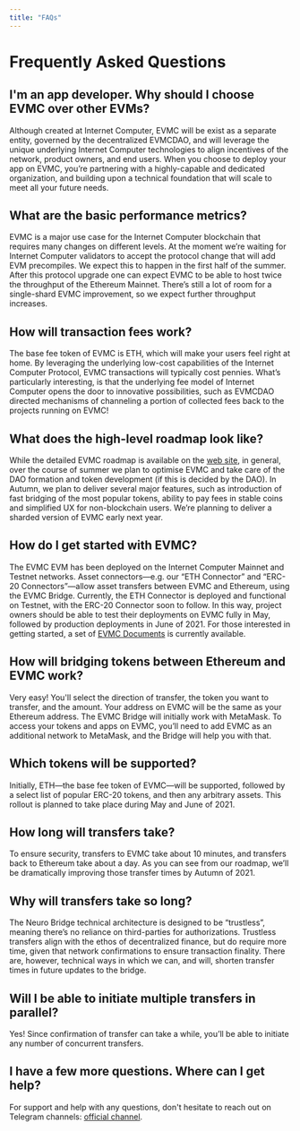 ```yaml
---
title: "FAQs"
---
```


# Frequently Asked Questions

## I'm an app developer. Why should I choose EVMC over other EVMs?

Although created at Internet Computer, EVMC will be exist as a separate entity, governed by the decentralized EVMCDAO, and will leverage the unique underlying Internet Computer technologies to
align incentives of the network, product owners, and end users.
When you choose to deploy your app on EVMC, you’re partnering with a highly-capable and dedicated organization, and
building upon a technical foundation that will scale to meet all your future needs.

## What are the basic performance metrics?

EVMC is a major use case for the Internet Computer blockchain that requires many changes on different levels.
At the moment we’re waiting for Internet Computer validators to accept the protocol change that will add EVM precompiles.
We expect this to happen in the first half of the summer.
After this protocol upgrade one can expect EVMC to be able to host twice the throughput of the Ethereum Mainnet.
There’s still a lot of room for a single-shard EVMC improvement, so we expect further throughput increases.

## How will transaction fees work?

The base fee token of EVMC is ETH, which will make your users feel right at home.
By leveraging the underlying low-cost capabilities of the Internet Computer Protocol, EVMC transactions will typically cost pennies.
What’s particularly interesting, is that the underlying fee model of Internet Computer opens the door to innovative possibilities, such as
EVMCDAO directed mechanisms of channeling a portion of collected fees back to the projects running on EVMC!

## What does the high-level roadmap look like?

While the detailed EVMC roadmap is available on the [web site], in general,
over the course of summer we plan to optimise EVMC and take care of the DAO formation and token development (if this is decided by the DAO).
In Autumn, we plan to deliver several major features, such as introduction of fast bridging of the most popular tokens,
ability to pay fees in stable coins and simplified UX for non-blockchain users. We’re planning to deliver a sharded version of EVMC early next year.

[web site]:  https://bitfinity.network/about

## How do I get started with EVMC?

The EVMC EVM has been deployed on the Internet Computer Mainnet and Testnet networks.
Asset connectors—e.g. our “ETH Connector” and “ERC-20 Connectors”—allow asset transfers between EVMC and Ethereum, using the EVMC Bridge.
Currently, the ETH Connector is deployed and functional on Testnet, with the ERC-20 Connector soon to follow.
In this way, project owners should be able to test their deployments on EVMC fully in May, followed by production deployments in June of 2021.
For those interested in getting started, a set of [EVMC Documents] is currently available.

[EVMC Documents]: https://doc.bitfinity.network/

## How will bridging tokens between Ethereum and EVMC work?

Very easy! You'll select the direction of transfer, the token you want to transfer, and the amount.
Your address on EVMC will be the same as your Ethereum address. The EVMC Bridge will initially work with MetaMask.
To access your tokens and apps on EVMC, you’ll need to add EVMC as an additional network to MetaMask, and the Bridge will help you with that.

## Which tokens will be supported?

Initially, ETH—the base fee token of EVMC—will be supported, followed by a select list of popular ERC-20 tokens, and then any arbitrary assets.
This rollout is planned to take place during May and June of 2021.

## How long will transfers take?

To ensure security, transfers to EVMC take about 10 minutes, and transfers back to Ethereum take about a day.
As you can see from our roadmap, we’ll be dramatically improving those transfer times by Autumn of 2021.

## Why will transfers take so long?

The Neuro Bridge technical architecture is designed to be “trustless”, meaning there’s no reliance on third-parties for authorizations.
Trustless transfers align with the ethos of decentralized finance, but do require more time, given that network confirmations to ensure transaction finality.
There are, however, technical ways in which we can, and will, shorten transfer times in future updates to the bridge.

## Will I be able to initiate multiple transfers in parallel?

Yes! Since confirmation of transfer can take a while, you’ll be able to initiate any number of concurrent transfers.

## I have a few more questions. Where can I get help?

For support and help with any questions, don't hesitate to reach out on Telegram channels: [official channel].

[official channel]:    https://t.me/infinityswapofficial
